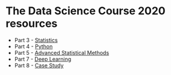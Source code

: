 # The Data Science Course 2020 resources

* Part 3 - [Statistics](https://github.com/gus-phys/TheDataScienceCourse2020_resourses/tree/main/3_-_Statistics)
* Part 4 - [Python](https://github.com/gus-phys/TheDataScienceCourse2020_resourses/tree/main/4_-_Python)
* Part 5 - [Advanced Statistical Methods](https://github.com/gus-phys/TheDataScienceCourse2020_resourses/tree/main/5_-_Advanced_Statistical_Methodos)
* Part 7 - [Deep Learning](https://github.com/gus-phys/TheDataScienceCourse2020_resourses/tree/main/7_-_Deep_Learning)
* Part 8 - [Case Study](https://github.com/gus-phys/TheDataScienceCourse2020_resourses/tree/main/8_-_Case_Study)
